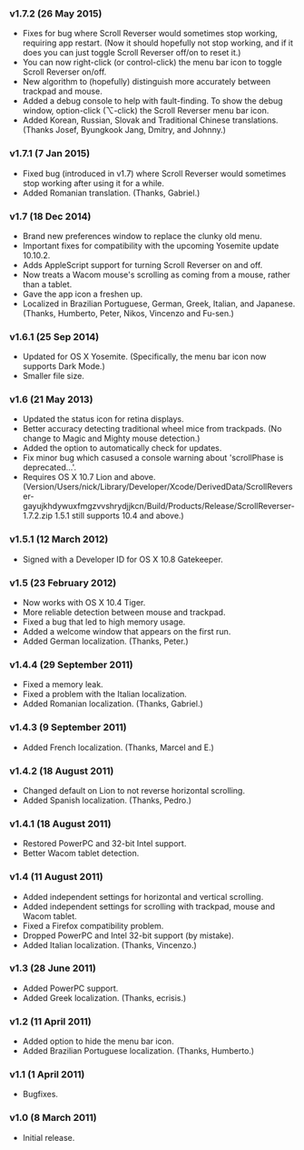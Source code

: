 ### v1.7.2 (26 May 2015)

* Fixes for bug where Scroll Reverser would sometimes stop working, requiring app restart. (Now it should hopefully not stop working, and if it does you can just toggle Scroll Reverser off/on to reset it.)
* You can now right-click (or control-click) the menu bar icon to toggle Scroll Reverser on/off.
* New algorithm to (hopefully) distinguish more accurately between trackpad and mouse.
* Added a debug console to help with fault-finding. To show the debug window, option-click (⌥-click) the Scroll Reverser menu bar icon.
* Added Korean, Russian, Slovak and Traditional Chinese translations. (Thanks Josef, Byungkook Jang, Dmitry, and Johnny.)

### v1.7.1 (7 Jan 2015)

* Fixed bug (introduced in v1.7) where Scroll Reverser would sometimes stop working after using it for a while.
* Added Romanian translation. (Thanks, Gabriel.)

### v1.7 (18 Dec 2014)

* Brand new preferences window to replace the clunky old menu.
* Important fixes for compatibility with the upcoming Yosemite update 10.10.2.
* Adds AppleScript support for turning Scroll Reverser on and off.
* Now treats a Wacom mouse's scrolling as coming from a mouse, rather than a tablet.
* Gave the app icon a freshen up.
* Localized in Brazilian Portuguese, German, Greek, Italian, and Japanese. (Thanks, Humberto, Peter, Nikos, Vincenzo and Fu-sen.)

### v1.6.1 (25 Sep 2014)

* Updated for OS X Yosemite. (Specifically, the menu bar icon now supports Dark Mode.)
* Smaller file size.

### v1.6 (21 May 2013)

* Updated the status icon for retina displays.
* Better accuracy detecting traditional wheel mice from trackpads. (No change to Magic and Mighty mouse detection.)
* Added the option to automatically check for updates.
* Fix minor bug which casused a console warning about 'scrollPhase is deprecated...'.
* Requires OS X 10.7 Lion and above. (Version/Users/nick/Library/Developer/Xcode/DerivedData/ScrollReverser-gayujkhdywuxfmgzvvshrydjjkcn/Build/Products/Release/ScrollReverser-1.7.2.zip 1.5.1 still supports 10.4 and above.)

### v1.5.1 (12 March 2012)

* Signed with a Developer ID for OS X 10.8 Gatekeeper.

### v1.5 (23 February 2012)

* Now works with OS X 10.4 Tiger.
* More reliable detection between mouse and trackpad.
* Fixed a bug that led to high memory usage.
* Added a welcome window that appears on the first run.
* Added German localization. (Thanks, Peter.)

### v1.4.4 (29 September 2011)

* Fixed a memory leak.
* Fixed a problem with the Italian localization.
* Added Romanian localization. (Thanks, Gabriel.)

### v1.4.3 (9 September 2011)

* Added French localization. (Thanks, Marcel and E.)

### v1.4.2 (18 August 2011)

* Changed default on Lion to not reverse horizontal scrolling.
* Added Spanish localization. (Thanks, Pedro.)

### v1.4.1 (18 August 2011)

* Restored PowerPC and 32-bit Intel support.
* Better Wacom tablet detection.

### v1.4 (11 August 2011)

* Added independent settings for horizontal and vertical scrolling.
* Added independent settings for scrolling with trackpad, mouse and Wacom tablet.
* Fixed a Firefox compatibility problem.
* Dropped PowerPC and Intel 32-bit support (by mistake).
* Added Italian localization. (Thanks, Vincenzo.)

### v1.3 (28 June 2011)

* Added PowerPC support.
* Added Greek localization. (Thanks, ecrisis.)

### v1.2 (11 April 2011)

* Added option to hide the menu bar icon.
* Added Brazilian Portuguese localization. (Thanks, Humberto.)

### v1.1 (1 April 2011)

* Bugfixes.

### v1.0 (8 March 2011)

* Initial release.
